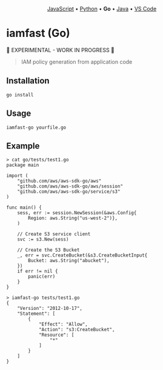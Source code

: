 <p align="center"><a href="https://github.com/iann0036/iamfast-js">JavaScript</a> • <a href="https://github.com/iann0036/iamfast-python">Python</a> • <b>Go</b> • <a href="https://github.com/iann0036/iamfast-java">Java</a> • <a href="https://github.com/iann0036/iamfast-vscode">VS Code</a></p>

# iamfast (Go)

:construction: EXPERIMENTAL - WORK IN PROGRESS :construction:

> IAM policy generation from application code

## Installation

```
go install
```

## Usage

```
iamfast-go yourfile.go
```

## Example

```
> cat go/tests/test1.go
package main

import (
	"github.com/aws/aws-sdk-go/aws"
	"github.com/aws/aws-sdk-go/aws/session"
	"github.com/aws/aws-sdk-go/service/s3"
)

func main() {
	sess, err := session.NewSession(&aws.Config{
		Region: aws.String("us-west-2")},
	)

	// Create S3 service client
	svc := s3.New(sess)

	// Create the S3 Bucket
	_, err = svc.CreateBucket(&s3.CreateBucketInput{
		Bucket: aws.String("abucket"),
	})
	if err != nil {
		panic(err)
	}
}
```

```
> iamfast-go tests/test1.go
{
    "Version": "2012-10-17",
    "Statement": [
        {
            "Effect": "Allow",
            "Action": "s3:CreateBucket",
            "Resource": [
                "*"
            ]
        }
    ]
}
```
